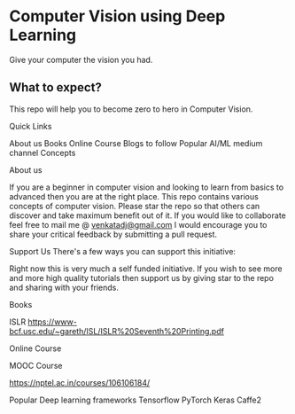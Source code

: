 # Computer Vision using Deep Learning

Give your computer the vision you had.

## What to expect?

This repo will help you to become zero to hero in Computer Vision.

Quick Links

About us
Books
Online Course
Blogs to follow
Popular AI/ML medium channel
Concepts

About us

If you are a beginner in computer vision and looking to learn from basics to advanced then you are at the right place. This repo contains various concepts of computer vision. Please star the repo so that others can discover and take maximum benefit out of it. If you would like to collaborate feel free to mail me @ venkatadj@gmail.com I would encourage you to share your critical feedback by submitting a pull request.

Support Us
There's a few ways you can support this initiative:

Right now this is very much a self funded initiative. If you wish to see more and more high quality tutorials then support us by giving star to the repo and sharing with your friends.

Books

ISLR https://www-bcf.usc.edu/~gareth/ISL/ISLR%20Seventh%20Printing.pdf

Online Course

MOOC Course

https://nptel.ac.in/courses/106106184/

Popular Deep learning frameworks
Tensorflow
PyTorch
Keras
Caffe2

